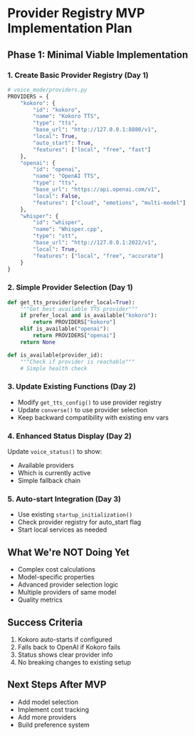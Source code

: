 # Provider Registry MVP Implementation Plan

## Phase 1: Minimal Viable Implementation

### 1. Create Basic Provider Registry (Day 1)
```python
# voice_mode/providers.py
PROVIDERS = {
    "kokoro": {
        "id": "kokoro",
        "name": "Kokoro TTS", 
        "type": "tts",
        "base_url": "http://127.0.0.1:8880/v1",
        "local": True,
        "auto_start": True,
        "features": ["local", "free", "fast"]
    },
    "openai": {
        "id": "openai",
        "name": "OpenAI TTS",
        "type": "tts", 
        "base_url": "https://api.openai.com/v1",
        "local": False,
        "features": ["cloud", "emotions", "multi-model"]
    },
    "whisper": {
        "id": "whisper",
        "name": "Whisper.cpp",
        "type": "stt",
        "base_url": "http://127.0.0.1:2022/v1", 
        "local": True,
        "features": ["local", "free", "accurate"]
    }
}
```

### 2. Simple Provider Selection (Day 1)
```python
def get_tts_provider(prefer_local=True):
    """Get best available TTS provider"""
    if prefer_local and is_available("kokoro"):
        return PROVIDERS["kokoro"]
    elif is_available("openai"):
        return PROVIDERS["openai"]
    return None

def is_available(provider_id):
    """Check if provider is reachable"""
    # Simple health check
```

### 3. Update Existing Functions (Day 2)
- Modify `get_tts_config()` to use provider registry
- Update `converse()` to use provider selection
- Keep backward compatibility with existing env vars

### 4. Enhanced Status Display (Day 2)
Update `voice_status()` to show:
- Available providers
- Which is currently active
- Simple fallback chain

### 5. Auto-start Integration (Day 3)
- Use existing `startup_initialization()`
- Check provider registry for auto_start flag
- Start local services as needed

## What We're NOT Doing Yet
- Complex cost calculations
- Model-specific properties
- Advanced provider selection logic
- Multiple providers of same model
- Quality metrics

## Success Criteria
1. Kokoro auto-starts if configured
2. Falls back to OpenAI if Kokoro fails
3. Status shows clear provider info
4. No breaking changes to existing setup

## Next Steps After MVP
- Add model selection
- Implement cost tracking
- Add more providers
- Build preference system